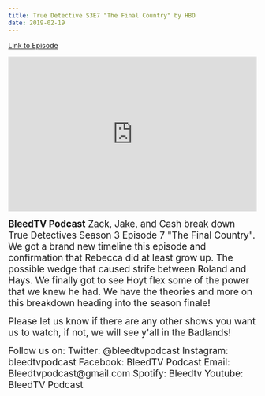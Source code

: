 ```yaml
---
title: True Detective S3E7 "The Final Country" by HBO
date: 2019-02-19
---
```


[Link to Episode](https://BleedTV.podbean.com/e/true-detective-s3e7-the-final-country-by-hbo/)

<iframe src="https://www.podbean.com/media/player/zedn8-a85ac9?from=site&vjs=1&skin=1&fonts=Helvetica&auto=0&download=1" height="315" width="100%" frameborder="0" scrolling="no" data-name="pb-iframe-player"></iframe>

<p><span style="font-size:14pt;"><strong>BleedTV Podcast</strong> Zack, Jake, and Cash break down True Detectives Season 3 Episode 7 "The Final Country". We got a brand new timeline this episode and confirmation that Rebecca did at least grow up. The possible wedge that caused strife between Roland and Hays. We finally got to see Hoyt flex some of the power that we knew he had. We have the theories and more on this breakdown heading into the season finale!</span></p>
<p><span style="font-size:14pt;">Please let us know if there are any other shows you want us to watch, if not, we will see y'all in the Badlands!</span></p>
<p><span style="font-size:14pt;">Follow us on: Twitter: @bleedtvpodcast Instagram: bleedtvpodcast Facebook: BleedTV Podcast Email: Bleedtvpodcast@gmail.com Spotify: Bleedtv Youtube: BleedTV Podcast</span></p>